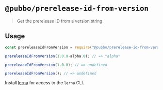 # `@pubbo/prerelease-id-from-version`

> Get the prerelease ID from a version string

## Usage

```js
const prereleaseIdFromVersion = require("@pubbo/prerelease-id-from-version");

prereleaseIdFromVersion(1.0.0-alpha.0); // => "alpha"

prereleaseIdFromVersion(1.0.0); // => undefined

prereleaseIdFromVersion(); // => undefined
```

Install [lerna](https://www.npmjs.com/package/lerna) for access to the `lerna` CLI.
